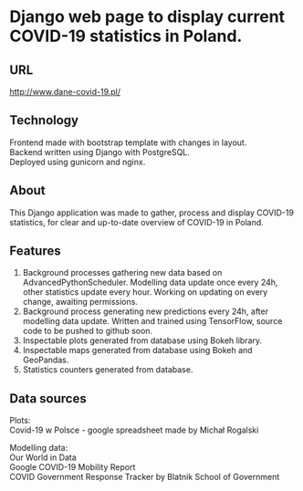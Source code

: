 # Django web page to display current COVID-19 statistics in Poland.

## URL
http://www.dane-covid-19.pl/

## Technology
Frontend made with bootstrap template with changes in layout.  
Backend written using Django with PostgreSQL.  
Deployed using gunicorn and nginx.  

## About
This Django application was made to gather, process and display COVID-19 statistics, for clear and up-to-date overview of COVID-19 in Poland.

## Features

1. Background processes gathering new data based on AdvancedPythonScheduler. Modelling data update once every 24h, other statistics update every hour. Working on updating on every change, awaiting permissions.
2. Background process generating new predictions every 24h, after modelling data update. Written and trained using TensorFlow, source code to be pushed to github soon. 
3. Inspectable plots generated from database using Bokeh library.
4. Inspectable maps generated from database using Bokeh and GeoPandas.
5. Statistics counters generated from database. 

## Data sources
Plots:  
Covid-19 w Polsce - google spreadsheet made by Michał Rogalski  

Modelling data:  
Our World in Data  
Google COVID-19 Mobility Report  
COVID Government Response Tracker by Blatnik School of Government
